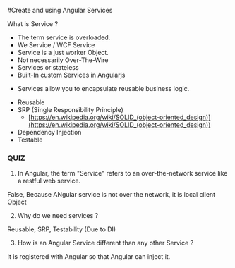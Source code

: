 #Create and using Angular Services

What is Service ?

- The term service is overloaded.
- We Service / WCF Service
- Service is a just worker Object.
- Not necessarily Over-The-Wire
- Services or stateless
- Built-In custom Services in Angularjs

* Services allow you to encapsulate reusable business logic.
 - Reusable
 - SRP (Single Responsibility Principle)
 	- [https://en.wikipedia.org/wiki/SOLID_(object-oriented_design)](https://en.wikipedia.org/wiki/SOLID_(object-oriented_design))
 - Dependency Injection
 - Testable

### QUIZ

1. In Angular, the term "Service" refers to an over-the-network service like a restful web service.

False, Because ANgular service is not over the network, it is local client Object

2. Why do we need services ?

Reusable, SRP, Testability (Due to DI)

3.  How is an Angular Service different than any other Service ?

It is registered with Angular so that Angular can inject it.